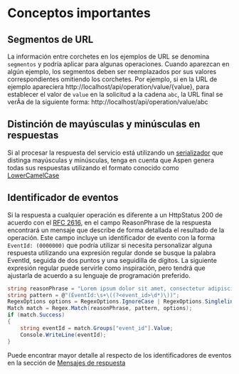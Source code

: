 # Conceptos importantes

## Segmentos de URL

La información entre corchetes en los ejemplos de URL se denomina `segmentos` y podría aplicar para algunas operaciones. Cuando aparezcan en algún ejemplo, los segmentos deben ser reemplazados por sus valores correspondientes omitiendo los corchetes. Por ejemplo, si en la URL de ejemplo apareciera http://localhost/api/operation/value/{value}, para establecer el valor de `value` en la solicitud a la cadena `abc`, la URL final se verÃ­a de la siguiente forma: http://localhost/api/operation/value/abc

## Distinción de mayúsculas y minúsculas en respuestas

Si al procesar la respuesta del servicio está utilizando un [serializador](https://en.wikipedia.org/wiki/Serialization) que distinga mayúsculas y minúsculas, tenga en cuenta que Aspen genera todas sus respuestas utilizando el formato conocido como [LowerCamelCase](https://en.wikipedia.org/wiki/Camel_case)

## Identificador de eventos

Si la respuesta a cualquier operación es diferente a un HttpStatus 200 de acuerdo con el [RFC 2616](https://www.w3.org/Protocols/rfc2616/rfc2616-sec10.html), en el campo ReasonPhrase de la respuesta encontrará un mensaje que describe de forma detallada el resultado de la operación. Este campo incluye un identificador de evento con la forma `EventId: (0000000)` que podrí­a utilizar si necesita personalizar alguna respuesta utilizando una expresión regular donde se busque la palabra EventId, seguida de dos puntos y una seguidilla de dígitos. La siguiente expresión regular puede servirle como inspiración, pero tendrá que ajustarla de acuerdo a su lenguaje de programación preferido.

```c#
string reasonPhrase = "Lorem ipsum dolor sit amet, consectetur adipiscing elit EventId: (9999999)";
string pattern = @"(EventId:\s+\((?<event_id>\d*)\))";
RegexOptions options = RegexOptions.IgnoreCase | RegexOptions.Singleline;
Match match = Regex.Match(reasonPhrase, pattern, options);
if (match.Success)
{
	string eventId = match.Groups["event_id"].Value;
	Console.WriteLine(eventId);
}
```

Puede encontrar mayor detalle al respecto de los identificadores de eventos en la sección de [Mensajes de respuesta](Responses.md)